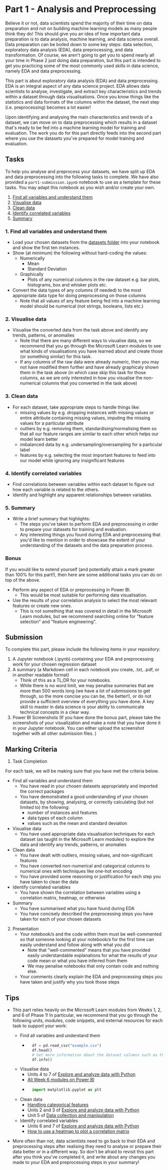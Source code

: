 # Part 1 - Analysis and Preprocessing

Believe it or not, data scientists spend the majority of their time on data preparation and not on building machine learning models as many people think they do! This should give you an idea of how important data preparation is to data analysis, machine learning, and data science overall. Data preparation can be boiled down to some key steps: data selection, exploratory data analysis (EDA), data preprocessing, and data transformation. Of course, we aren't going to get you to spend nearly all your time in Phase 2 just doing data preparation, but this part is intended to get you practicing some of the most commonly used skills in data science, namely EDA and data preprocessing. 

This part is about exploratory data analysis (EDA) and data preprocessing. EDA is an integral aspect of any data science project. EDA allows data scientists to analyse, investigate, and extract key characteristics and trends within a dataset through data visualisations. Once you know things like the statistics and data formats of the columns within the dataset, the next step (i.e. preprocessing) becomes a lot easier! 

Upon identifying and analysing the main characteristics and trends of a dataset, we can move on to data preprocessing which results in a dataset that's ready to be fed into a machine learning model for training and evaluation. The work you do for this part directly feeds into the second part where you use the datasets you've prepared for model training and evaluation.

## Tasks

To help you analyse and preprocess your datasets, we have split up EDA and data preprocessing into the following tasks to complete. We have also provided a `part1-submission.ipynb` notebook to use as a template for these tasks. You may adapt this notebook as you wish and/or create your own.

  1. [Find all variables and understand them](#1-Find-all-variables-and-understand-them)
  2. [Visualise data](#2-Visualise-data)
  3. [Clean data](#3-Clean-data)
  4. [Identify correlated variables](#4-Identify-correlated-variables)
  5. [Summary](#5-Summary)

### 1. Find all variables and understand them

- Load your chosen datasets from the [datasets folder](https://github.com/NZMSA/2024-Phase-2/tree/kk-data-2/data-science/0.%20Resources/datasets) into your notebook and show the first ten instances.
- Show (at minimum) the following without hard-coding the values:
    - Numerically
        - Mean
        - Standard Deviation
    - Graphically
        - Plots of any numerical columns in the raw dataset e.g. bar plots, histograms, box and whisker plots etc.
- Convert the data types of any columns (if needed) to the most appropriate data type for doing preprocessing on those columns
    - Note that all values of any feature being fed into a machine learning model should be numerical (not strings, booleans, lists etc.)

### 2. Visualise data

- Visualise the converted data from the task above and identify any trends, patterns, or anomalies
    - Note that there are many different ways to visualise data, so we recommend that you go through the Microsoft Learn modules to see what kinds of visualisations you have learned about and create those (or something similar) for this task.
    - If any columns of the raw data were already numeric, then you may not have modified them further and have already graphicaly shown them in the task above (in which case skip this task for those columns, as we are only interested in how you visualise the non-numerical columns that you converted in the task above)

### 3. Clean data

- For each dataset, take appropriate steps to handle things like:
    - missing values by e.g. dropping instances with missing values or entire attribute containing missing values, imputing the missing values for a particular attribute
    - outliers by e.g. removing them, standardising/normalising them so that all our feature ranges are similar to each other which helps our model learn better
    - imbalanced data by e.g. undersampling/oversampling for a particular label
    - features by e.g. selecting the most important features to feed into our model while ignoring any insignificant features

### 4. Identify correlated variables

- Find correlations between variables within each dataset to figure out how each variable is related to the others.
- Identify and highlight any apparent relationships between variables.

### 5. Summary

- Write a brief summary that highlights:
    - The steps you've taken to perform EDA and preprocessing in order to prepare your datasets for training and evaluation.
    - Any interesting things you found during EDA and preprocessing that you'd like to mention in order to showcase the extent of your understanding of the datasets and the data preparation process.

### Bonus

If you would like to extend yourself (and potentially attain a mark greater than 100% for this part!), then here are some additional tasks you can do on top of the above. 
  - Perform any aspect of EDA or preprocessing in Power BI.
    - This would be most suitable for performing data visualisation.
  - Use the results of your correlation analysis to select the most relevant features or create new ones.
    - This is not something that was covered in detail in the Microsoft Learn modules, but we recommend searching online for "feature selection" and "feature engineering".

## Submission

To complete this part, please include the following items in your repository:

1. A Jupyter notebook (.ipynb) containing your EDA and preprocessing work for your chosen regression dataset
2. A summary (a Markdown cell in each notebook you create, .txt, .pdf, or in another readable format)
    - Think of this as a TL;DR for your notebooks.
    - While there is no word limit, we may penalise summaries that are more than 500 words long (we have a lot of submissions to get through, so the more concise you can be, the better!), or do not provide a sufficient overview of everything you have done. A key skill to master in data science is your ability to communicate technical concepts in a clear way.
3. Power BI Screenshots (If you have done the bonus part, please take the screenshots of your visualization and make a note that you have done it in your Jupyter notebook. You can either upload the screenshot together with all other submission files. )

## Marking Criteria

1. Task Completion

For each task, we will be making sure that you have met the criteria below. 

- Find all variables and understand them
    - You have read in your chosen datasets appropriately and imported the correct packages
    - You have demonstrated a good understanding of your chosen datasets, by showing, analysing, or correctly calculating (but not limited to) the following:
        - number of instances and features
        - data types of each column
        - values such as the mean and standard deviation
- Visualise data
    - You have used appropriate data visualisation techniques for each dataset (as taught in the Microsoft Learn modules) to explore the data and identify any trends, patterns, or anomalies
- Clean data
    - You have dealt with outliers, missing values, and non-significant features
    - You have converted non-numerical and categorical columns to numerical ones with techniques like one-hot encoding
    - You have provided some reasoning or justification for each step you have taken to clean the data
- Identify correlated variables
    - You have shown the correlation between variables using a correlation matrix, heatmap, or otherwise
- Summary
    - You have summarised what you have found during EDA
    - You have concisely described the preprocessing steps you have taken for each of your chosen datasets

2. Presentation
    - Your notebook/s and the code within them must be well-commented so that someone looking at your notebook/s for the first time can easily understand and follow along with what you did
        - Note that "well-commented" means that you have provided easily understandable explanations for what the results of your code mean or what you have inferred from them
        - We may penalise notebooks that only contain code and nothing else.
    - Your comments clearly explain the EDA and preprocessing steps you have taken and justify why you took those steps

## Tips

- This part relies heavily on the Microsoft Learn modules from Weeks 1, 2, and 6 of Phase 1! In particular, we recommend that you go through the following units, modules, code snippets, and external resources for each task to support your work:
    - Find all variables and understand them
        - ```python
            df = pd.read_csv("example.csv")
            df.head()
            # Get more information about the dataset columns such as their data types (column metadata and units are not provided as part of this task to allow for an unbiased exploration of data without knowing a lot of information about the features beforehand)
            df.info()
            ```
    - Visualise data
        - Units 4 to 7 of [Explore and analyze data with Python](https://learn.microsoft.com/en-us/training/modules/explore-analyze-data-with-python/?ns-enrollment-type=Collection&ns-enrollment-id=n2kyanp2128q50)
        - [All Week 6 modules on Power BI](https://github.com/NZMSA/2024-Phase-1)
        - ```python
            import matplotlib.pyplot as plt
            ```
    - Clean data
        - [Handling categorical features](https://wandb.ai/wandb_fc/kaggle_tutorials/reports/Handling-Categorical-Features-With-Examples--VmlldzoyMTY4NDgz)
        - Units 2 and 3 of [Explore and analyze data with Python](https://learn.microsoft.com/en-us/training/modules/explore-analyze-data-with-python/?ns-enrollment-type=Collection&ns-enrollment-id=n2kyanp2128q50)
        - Unit 5 of [Data collection and manipulation](https://learn.microsoft.com/en-us/training/modules/collect-manipulate-data-python-nasa/?ns-enrollment-type=Collection&ns-enrollment-id=n2kyanp2128q50)
    - Identify correlated variables
        - Units 6 and 7 of [Explore and analyze data with Python](https://learn.microsoft.com/en-us/training/modules/explore-analyze-data-with-python/?ns-enrollment-type=Collection&ns-enrollment-id=n2kyanp2128q50)
        - [How to use a heatmap to plot a correlation matrix](https://towardsdatascience.com/seaborn-heatmap-for-visualising-data-correlations-66cbef09c1fe)

- More often than not, data scientists need to go back to their EDA and preprocessing steps after realising they need to analyse or prepare their data better or in a different way. So don't be afraid to revisit this part after you think you've completed it, and write about any changes you made to your EDA and preprocessing steps in your summary!
